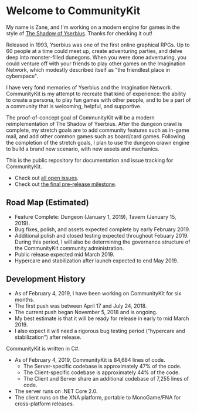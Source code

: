 # Welcome to CommunityKit
My name is Zane, and I'm working on a modern engine for games in the style of [The Shadow of Yserbius](https://en.wikipedia.org/wiki/The_Shadow_of_Yserbius). Thanks for checking it out!

Released in 1993, Yserbius was one of the first online graphical RPGs. Up to 60 people at a time could meet up, create adventuring parties, and delve deep into monster-filled dunegons. When you were done adventuring, you could venture off with your friends to play other games on the Imagination Network, which modestly described itself as "the friendlest place in cyberspace".

I have very fond memories of Yserbius and the Imagination Network. CommunityKit is my attempt to recreate that kind of experience: the ability to create a persona, to play fun games with other people, and to be a part of a community that is welcoming, helpful, and supportive. 

The proof-of-concept goal of CommunityKit will be a modern reimplementation of The Shadow of Yserbius. After the dungeon crawl is complete, my stretch goals are to add community features such as in-game mail, and add other common games such as board/card games. Following the completion of the stretch goals, I plan to use the dungeon crawn engine to build a brand new scenario, with new assets and mechanics.

This is the public repository for documentation and issue tracking for CommunityKit.
* Check out [all open issues](https://github.com/ZaneDubya/CommunityKitPublic/issues).
* Check out [the final pre-release milestone](https://github.com/ZaneDubya/CommunityKitPublic/milestone/7).

## Road Map (Estimated)
* Feature Complete: Dungeon (January 1, 2019), Tavern (January 15, 2019).
* Bug fixes, polish, and assets expected complete by early February 2019.
* Additional polish and closed testing expected throughout Febuary 2019. During this period, I will also be determining the governance structure of the CommunityKit community administration.
* Public release expected mid March 2019.
* Hypercare and stabilization after launch expected to end May 2019.

## Development History
* As of February 4, 2019, I have been working on CommunityKit for six months.
* The first push was between April 17 and July 24, 2018.
* The current push began November 5, 2018 and is ongoing.
* My best estimate is that it will be ready for release in early to mid March 2019.
* I also expect it will need a rigorous bug testing period ("hypercare and stabilization") after release.

CommunityKit is written in C#.
* As of February 4, 2019, CommunityKit is 84,684 lines of code. 
  * The Server-specific codebase is approximately 47% of the code.
  * The Client-specific codebase is approximately 44% of the code.
  * The Client and Server share an additional codebase of 7,255 lines of code.
* The server runs on .NET Core 2.0.
* The client runs on the XNA platform, portable to MonoGame/FNA for cross-platform releases.
